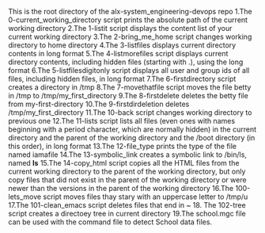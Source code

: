 This is the root directory of the alx-system_engineering-devops repo
1.The 0-current_working_directory script prints the absolute path of the current working directory
2.The 1-listit script displays the content list of your current working directory
3.The 2-bring_me_home script changes working directory to home directory
4.The 3-listfiles displays current directory contents in long format
5.The 4-listmorefiles script displays current directory contents, including hidden files (starting with .), using the long format
6.The 5-listfilesdigitonly script displays all user and group ids of all files, including hidden files, in long format
7.The 6-firstdirectory script creates a directory in /tmp
8.The 7-movethatfile script moves the file betty in /tmp to /tmp/my_first_directory
9.The 8-firstdelete deletes the betty file from my-first-directory
10.The 9-firstdirdeletion deletes /tmp/my_first_directory
11.The 10-back script changes working directory to previous one
12.The 11-lists script lists all files (even ones with names beginning with a period character, which are normally hidden) in the current directory and the parent of the working directory and the /boot directory (in this order), in long format
13.The 12-file_type prints the type of the file named iamafile
14.The 13-symbolic_link creates a symbolic link to /bin/ls, named __ls__
15.The 14-copy_html script copies all the HTML files from the current working directory to the parent of the working directory, but only copy files that did not exist in the parent of the working directory or were newer than the versions in the parent of the working directory
16.The 100-lets_move script moves files thay stary with an uppercase letter to /tmp/u
17.The 101-clean_emacs script deletes files that end in ~
18. The 102-tree script creates a directoey tree in current directory
19.The school.mgc file can be used with the command file to detect School data files. 